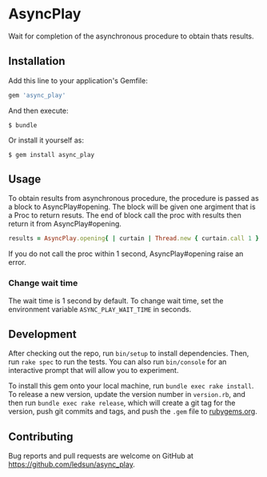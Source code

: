 # AsyncPlay

Wait for completion of the asynchronous procedure to obtain thats results.

## Installation

Add this line to your application's Gemfile:

```ruby
gem 'async_play'
```

And then execute:

    $ bundle

Or install it yourself as:

    $ gem install async_play

## Usage

To obtain results from asynchronous procedure, the procedure is passed as a block to AsyncPlay#opening.
The block will be given one argiment that is a Proc to return resuts.
The end of block call the proc with results then return it from AsyncPlay#opening.


```ruby
results = AsyncPlay.opening{ | curtain | Thread.new { curtain.call 1 } }
```

If you do not call the proc within 1 second, AsyncPlay#opening raise an error.

### Change wait time

The wait time is 1 second by default.
To change wait time, set the environment variable `ASYNC_PLAY_WAIT_TIME` in seconds.

## Development

After checking out the repo, run `bin/setup` to install dependencies. Then, run `rake spec` to run the tests. You can also run `bin/console` for an interactive prompt that will allow you to experiment.

To install this gem onto your local machine, run `bundle exec rake install`. To release a new version, update the version number in `version.rb`, and then run `bundle exec rake release`, which will create a git tag for the version, push git commits and tags, and push the `.gem` file to [rubygems.org](https://rubygems.org).

## Contributing

Bug reports and pull requests are welcome on GitHub at https://github.com/ledsun/async_play.
